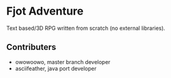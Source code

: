 # Fjot Adventure
Text based/3D RPG written from scratch (no external libraries). 

## Contributers
- owowoowo, master branch developer
- asciifeather, java port developer
